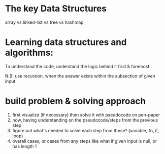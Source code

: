 # The key Data Structures
array vs linked-list vs tree vs hashmap

# Learning data structures and algorithms: 
To understand the code, understand the logic behind it first & foremost.

N.B: use recursion, when the answer exists within the subsection of given input

# build problem & solving approach

1. first visualize (if necessary) then solve it with pseudocode on pen-paper
2. now, having understanding on the pseudocode/steps from the previous step
3. figure out what's needed to solve each step from these? (variable, fn, if, loop)
4. overall cases, or cases from any steps like what if given input is null, or has length 1





